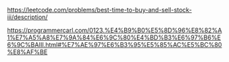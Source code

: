 https://leetcode.com/problems/best-time-to-buy-and-sell-stock-iii/description/


https://programmercarl.com/0123.%E4%B9%B0%E5%8D%96%E8%82%A1%E7%A5%A8%E7%9A%84%E6%9C%80%E4%BD%B3%E6%97%B6%E6%9C%BAIII.html#%E7%AE%97%E6%B3%95%E5%85%AC%E5%BC%80%E8%AF%BE


